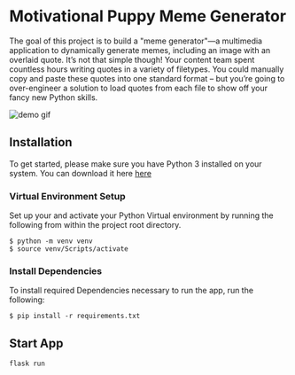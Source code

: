 # Motivational Puppy Meme Generator


The goal of this project is to build a "meme generator"—a multimedia application to dynamically generate memes, including an image with an overlaid quote. It’s not that simple though! Your content team spent countless hours writing quotes in a variety of filetypes. You could manually copy and paste these quotes into one standard format – but you’re going to over-engineer a solution to load quotes from each file to show off your fancy new Python skills. 

![demo gif](./demo.gif)

## Installation

To get started, please make sure you have Python 3 installed on your system. You can download it here [here](https://www.python.org/downloads/)

### Virtual Environment Setup
Set up your and activate your Python Virtual environment by running the following from within the project root directory.

    $ python -m venv venv
    $ source venv/Scripts/activate
    
### Install Dependencies
To install required Dependencies necessary to run the app, run the following:

    $ pip install -r requirements.txt

## Start App

    flask run


